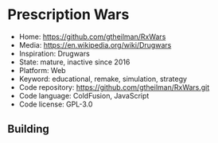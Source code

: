 # Prescription Wars

- Home: https://github.com/gtheilman/RxWars
- Media: https://en.wikipedia.org/wiki/Drugwars
- Inspiration: Drugwars
- State: mature, inactive since 2016
- Platform: Web
- Keyword: educational, remake, simulation, strategy
- Code repository: https://github.com/gtheilman/RxWars.git
- Code language: ColdFusion, JavaScript
- Code license: GPL-3.0

## Building
